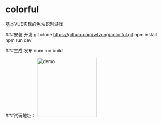 # colorful
基本VUE实现的色块识别游戏

###安装.开发
    git clone https://github.com/wfzong/colorful.git
    npm install
    npm run dev

###生成.发布
    num run build


###试玩地址：
<img src="http://m.vogue.com.cn/mfeature/colorful/co.png" style="width:188px;height:188px;" alt="demo" >
